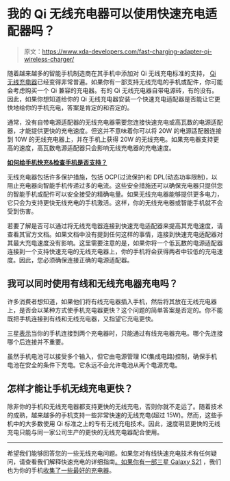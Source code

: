 # 我的 Qi 无线充电器可以使用快速充电适配器吗？

> 原文：<https://www.xda-developers.com/fast-charging-adapter-qi-wireless-charger/>

随着越来越多的智能手机制造商在其手机中添加对 Qi 无线充电标准的支持， [Qi 无线充电器](https://www.xda-developers.com/best-qi-wireless-charger/)已经变得非常普遍。如果你有一部支持无线充电的手机或配件，你可能会考虑购买一个 Qi 兼容的充电器。有的 Qi 无线充电器自带电源砖，有的没有。因此，如果你想知道给你的 Qi 无线充电器安装一个快速充电适配器是否能让它更快地给你的手机充电，答案是肯定的和否定的。

通常，没有自带电源适配器的无线充电器需要您连接快速充电或高瓦数的电源适配器，才能提供更快的充电速度。但这并不意味着你可以将 20W 的电源适配器连接到 10W 的无线充电器上，并在手机上获得 20W 的无线充电。如果充电器支持更高的速度，高瓦数电源适配器只会影响无线充电器的充电速度。

**[如何给手机快充&检查手机是否支持？](https://www.xda-developers.com/how-to-fast-charge-phone/)**

无线充电器包括许多保护措施，包括 OCP(过流保护)和 DPL(动态功率限制)，以阻止充电器向智能手机传递过多的电流。这些安全措施还可以确保充电器只提供您的智能手机或配件可以安全接受的精确电量。如果无线充电器能够提供更多电力，它只会为支持更快无线充电的手机激活。这样，你的无线充电器或智能手机就不会受到伤害。

若要了解是否可以通过将无线充电器连接到快速充电适配器来提高其充电速度，请查看其官方文档。如果文档中没有提到任何这样的事情，连接到快速充电适配器对其最大充电速度没有影响。这里需要注意的是，如果你将一个低瓦数的电源适配器连接到一个支持快速充电的无线充电器上，你的手机将会获得两者中较低的充电速度。因此，您必须确保连接正确的电源适配器。

## 我可以同时使用有线和无线充电器充电吗？

许多消费者想知道，如果他们将有线充电器插入手机，然后将其放在无线充电器上，是否会以某种方式使手机充电器更快？这个问题的简单答案是否定的。你不能既把手机连接到有线和无线充电器，又指望它充电更快。

三星[表示](https://shop-links.co/1742494020631173137?u1=44d2b32d-6e43-479f-a6e8-9d3f99b9e077)当你的手机连接到两个充电器时，只能通过有线充电器充电。哪个先连接哪个后连接并不重要。

虽然手机电池可以接受多个输入，但它由电源管理 IC(集成电路)控制，确保手机电池在安全的条件下充电。它永远不会允许电池从两个电源充电。

## 怎样才能让手机无线充电更快？

除非你的手机和无线充电器都支持更快的无线充电，否则你就不走运了。随着技术的成熟，越来越多的手机支持一些非常快速的无线充电(超过 15W)。然而，这些手机中的大多数使用 Qi 标准之上的专有无线充电技术。因此，速度明显更快的无线充电只能与同一家公司生产的更快的无线充电器配合使用。

* * *

希望我们能够回答您的一些无线充电问题。如果您对有线快速充电技术有任何疑问，请查看我们解释快速充电的详细指南[。如果你有一部](https://www.xda-developers.com/how-does-fast-charging-work/)[三星 Galaxy S21](https://www.xda-developers.com/samsung-galaxy-s21/) ，我们也为你的手机[收集了一些最好的充电器](https://www.xda-developers.com/best-galaxy-s21-fast-chargers/)。
